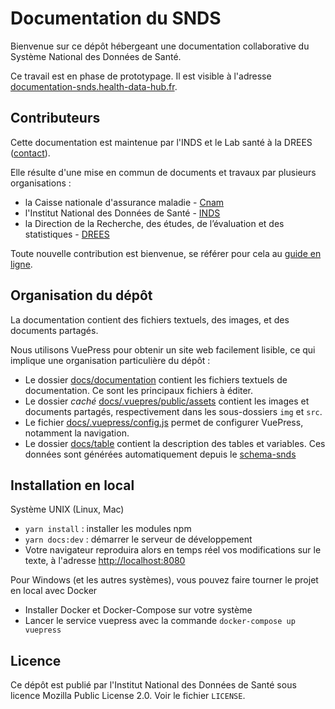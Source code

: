 # Documentation du SNDS

Bienvenue sur ce dépôt hébergeant une documentation collaborative du Système National des Données de Santé.

Ce travail est en phase de prototypage. Il est visible à l'adresse [documentation-snds.health-data-hub.fr](https://documentation-snds.health-data-hub.fr). 

## Contributeurs 

Cette documentation est maintenue par l'INDS et le Lab santé à la DREES ([contact](mailto:ld-lab-github@sante.gouv.fr)).

Elle résulte d'une mise en commun de documents et travaux par plusieurs organisations :
- la Caisse nationale d'assurance maladie - [Cnam](https://www.ameli.fr/)
- l'Institut National des Données de Santé - [INDS](https://www.indsante.fr/)
- la Direction de la Recherche, des études, de l’évaluation et des statistiques - 
[DREES](https://drees.solidarites-sante.gouv.fr/etudes-et-statistiques/la-drees/)

Toute nouvelle contribution est bienvenue, 
se référer pour cela au [guide en ligne](https://documentation-snds.health-data-hub.fr/contribuer/). 

## Organisation du dépôt

La documentation contient des fichiers textuels, des images, et des documents partagés.

Nous utilisons VuePress pour obtenir un site web facilement lisible, 
ce qui implique une organisation particulière du dépôt : 

- Le dossier [docs/documentation](https://gitlab.com/healthdatahub/documentation-snds/tree/master/docs/documentation/) 
contient les fichiers textuels de documentation. Ce sont les principaux fichiers à éditer.
- Le dossier _caché_ [docs/.vuepres/public/assets](https://gitlab.com/healthdatahub/documentation-snds/tree/master/docs/.vuepress/public/assets)
contient les images et documents partagés, respectivement dans les sous-dossiers `img` et `src`.
- Le fichier [docs/.vuepress/config.js](https://gitlab.com/healthdatahub/documentation-snds/tree/master/docs/.vuepress/config.js)
permet de configurer VuePress, notamment la navigation.
- Le dossier [docs/table](https://gitlab.com/healthdatahub/documentation-snds/tree/master/docs/tables/) 
contient la description des tables et variables. 
Ces données sont générées automatiquement depuis le [schema-snds](https://gitlab.com/healthdatahub/schema-snds/)

## Installation en local

Système UNIX (Linux, Mac)
- `yarn install` : installer les modules npm 
- `yarn docs:dev` : démarrer le serveur de développement 
- Votre navigateur reproduira alors en temps réel vos modifications sur le texte, 
à l'adresse [http://localhost:8080](http://localhost:8080)

Pour Windows (et les autres systèmes), vous pouvez faire tourner le projet en local avec Docker
- Installer Docker et Docker-Compose sur votre système
- Lancer le service vuepress avec la commande `docker-compose up vuepress`

## Licence

Ce dépôt est publié par l'Institut National des Données de Santé sous
licence Mozilla Public License 2.0.  Voir le fichier `LICENSE`.
